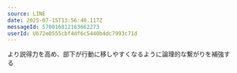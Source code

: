 ```yaml
---
source: LINE
date: 2025-07-15T13:56:40.117Z
messageId: 570016812163662273
userId: Ub72e0555cbf4df6c5440b4dc7993c71d
---
```


より説得力を高め、部下が行動に移しやすくなるように論理的な繋がりを補強する
